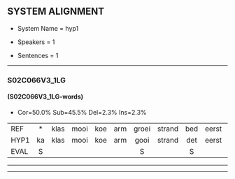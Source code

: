 
## SYSTEM ALIGNMENT

- System Name = hyp1

- Speakers = 1

- Sentences = 1

---

### S02C066V3_1LG

#### (S02C066V3_1LG-words)

- Cor=50.0%	Sub=45.5%	Del=2.3%	Ins=2.3%

|  |  |  |  |  |  |  |  |  |  |  |  |  |  |  |  |  |  |  |  |  |  |  |  |  |  |  |  |  |  |  |  |  |  |  |  |  |  |  |  |  |  |  |  |  |
|:--- |:---:|:---:|:---:|:---:|:---:|:---:|:---:|:---:|:---:|:---:|:---:|:---:|:---:|:---:|:---:|:---:|:---:|:---:|:---:|:---:|:---:|:---:|:---:|:---:|:---:|:---:|:---:|:---:|:---:|:---:|:---:|:---:|:---:|:---:|:---:|:---:|:---:|:---:|:---:|:---:|:---:|:---:|:---:|:---:|
| REF | * | klas | mooi | koe | arm | groei | strand | bed | eerst | voor | draai | sjaal | sjaal | herfst | duur | straat | leeuw |  | * | clown | hoek | krant | hout | vriend | gauw | chips | groen | feest | reis | jas | huis | paard | vijf | muts | nieuw | kind | bang | oog | zacht | schoen | plas | neus | knoop | plank |
| HYP1 | ka | klas | mooi | koe | arm | gooi | strand | det | eerst | voor |  | dri | sjal | samgeruft | duur | striit | leeuw | klo | klown | uh | hoek | krand | rout | vrind | gaaw | chips | groen | feest | rijs | jas | vuis | paart | vijf | mutch | neeuw | kind | wang | oog | zacht | schoen | plas | nuis | knoop | plank |
| EVAL | S |  |  |  |  | S |  | S |  |  | D | S | S | S |  | S |  | I | S | S |  | S | S | S | S |  |  |  | S |  | S | S |  | S | S |  | S |  |  |  |  | S |  |  |
---

---
